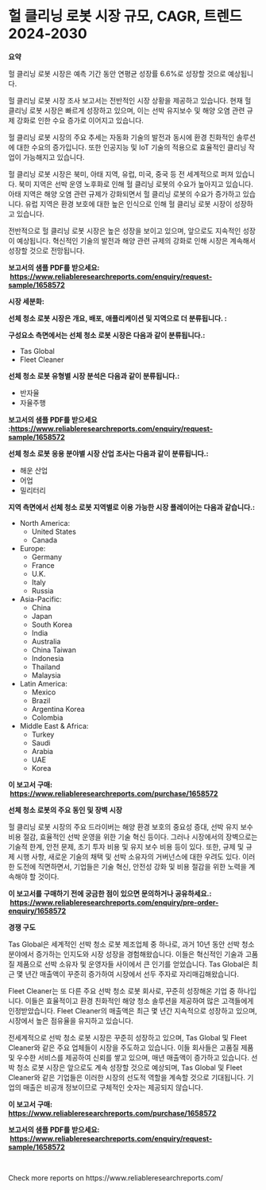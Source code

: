 <p><h1>헐 클리닝 로봇 시장 규모, CAGR, 트렌드 2024-2030</h1></p><p><strong>요약</strong></p>
<p><p>헐 클리닝 로봇 시장은 예측 기간 동안 연평균 성장률 6.6%로 성장할 것으로 예상됩니다. </p><p>헐 클리닝 로봇 시장 조사 보고서는 전반적인 시장 상황을 제공하고 있습니다. 현재 헐 클리닝 로봇 시장은 빠르게 성장하고 있으며, 이는 선박 유지보수 및 해양 오염 관련 규제 강화로 인한 수요 증가로 이어지고 있습니다. </p><p>헐 클리닝 로봇 시장의 주요 추세는 자동화 기술의 발전과 동시에 환경 친화적인 솔루션에 대한 수요의 증가입니다. 또한 인공지능 및 IoT 기술의 적용으로 효율적인 클리닝 작업이 가능해지고 있습니다. </p><p>헐 클리닝 로봇 시장은 북미, 아태 지역, 유럽, 미국, 중국 등 전 세계적으로 퍼져 있습니다. 북미 지역은 선박 운영 노후화로 인해 헐 클리닝 로봇의 수요가 높아지고 있습니다. 아태 지역은 해양 오염 관련 규제가 강화되면서 헐 클리닝 로봇의 수요가 증가하고 있습니다. 유럽 지역은 환경 보호에 대한 높은 인식으로 인해 헐 클리닝 로봇 시장이 성장하고 있습니다. </p><p>전반적으로 헐 클리닝 로봇 시장은 높은 성장을 보이고 있으며, 앞으로도 지속적인 성장이 예상됩니다. 혁신적인 기술의 발전과 해양 관련 규제의 강화로 인해 시장은 계속해서 성장할 것으로 전망됩니다.</p></p>
<p><strong>보고서의 샘플 PDF를 받으세요: &nbsp;<a href="https://www.reliableresearchreports.com/enquiry/request-sample/1658572">https://www.reliableresearchreports.com/enquiry/request-sample/1658572</a></strong></p>
<p><strong>시장 세분화:</strong></p>
<p><strong> 선체 청소 로봇 시장은 개요, 배포, 애플리케이션 및 지역으로 더 분류됩니다. :</strong></p>
<p><strong>구성요소 측면에서는 선체 청소 로봇 시장은 다음과 같이 분류됩니다.:</strong></p>
<p><ul><li>Tas Global</li><li>Fleet Cleaner</li></ul></p>
<p><strong> 선체 청소 로봇 유형별 시장 분석은 다음과 같이 분류됩니다.:</strong></p>
<p><ul><li>반자율</li><li>자율주행</li></ul></p>
<p><strong>보고서의 샘플 PDF를 받으세요 :<a href="https://www.reliableresearchreports.com/enquiry/request-sample/1658572">https://www.reliableresearchreports.com/enquiry/request-sample/1658572</a></strong></p>
<p><strong> 선체 청소 로봇 응용 분야별 시장 산업 조사는 다음과 같이 분류됩니다.:</strong></p>
<p><ul><li>해운 산업</li><li>어업</li><li>밀리터리</li></ul></p>
<p><strong>지역 측면에서 선체 청소 로봇 지역별로 이용 가능한 시장 플레이어는 다음과 같습니다.:</strong></p>
<p><ul>
    <li>
        North America:
        <ul>
            <li>United States</li>
            <li>Canada</li>
        </ul>
    </li>
    <li>
        Europe:
        <ul>
            <li>Germany</li>
            <li>France</li>
            <li>U.K.</li>
            <li>Italy</li>
            <li>Russia</li>
        </ul>
    </li>
    <li>
        Asia-Pacific:
        <ul>
            <li>China</li>
            <li>Japan</li>
            <li>South Korea</li>
            <li>India</li>
            <li>Australia</li>
            <li>China Taiwan</li>
            <li>Indonesia</li>
            <li>Thailand</li>
            <li>Malaysia</li>
        </ul>
    </li>
    <li>
        Latin America:
        <ul>
            <li>Mexico</li>
            <li>Brazil</li>
            <li>Argentina Korea</li>
            <li>Colombia</li>
        </ul>
    </li>
    <li>
        Middle East & Africa:
        <ul>
            <li>Turkey</li>
            <li>Saudi</li>
            <li>Arabia</li>
            <li>UAE</li>
            <li>Korea</li>
        </ul>
    </li>
    </ul></p>
<p><strong>이 보고서 구매: &nbsp;<a href="https://www.reliableresearchreports.com/purchase/1658572">https://www.reliableresearchreports.com/purchase/1658572</a></strong></p>
<p><strong>선체 청소 로봇의 주요 동인 및 장벽 시장</strong></p>
<p><p>헐 클리닝 로봇 시장의 주요 드라이버는 해양 환경 보호의 중요성 증대, 선박 유지 보수 비용 절감, 효율적인 선박 운영을 위한 기술 혁신 등이다. 그러나 시장에서의 장벽으로는 기술적 한계, 안전 문제, 초기 투자 비용 및 유지 보수 비용 등이 있다. 또한, 규제 및 규제 시행 사항, 새로운 기술의 채택 및 선박 소유자의 거버넌스에 대한 우려도 있다. 이러한 도전에 직면하면서, 기업들은 기술 혁신, 안전성 강화 및 비용 절감을 위한 노력을 계속해야 할 것이다.</p></p>
<p><strong>이 보고서를 구매하기 전에 궁금한 점이 있으면 문의하거나 공유하세요.: &nbsp;<a href="https://www.reliableresearchreports.com/enquiry/pre-order-enquiry/1658572">https://www.reliableresearchreports.com/enquiry/pre-order-enquiry/1658572</a></strong></p>
<p><strong>경쟁 구도</strong></p>
<p><p>Tas Global은 세계적인 선박 청소 로봇 제조업체 중 하나로, 과거 10년 동안 선박 청소 분야에서 증가하는 인지도와 시장 성장을 경험해왔습니다. 이들은 혁신적인 기술과 고품질 제품으로 선박 소유자 및 운영자들 사이에서 큰 인기를 얻었습니다. Tas Global은 최근 몇 년간 매출액이 꾸준히 증가하여 시장에서 선두 주자로 자리매김해왔습니다.</p><p>Fleet Cleaner는 또 다른 주요 선박 청소 로봇 회사로, 꾸준히 성장해온 기업 중 하나입니다. 이들은 효율적이고 환경 친화적인 해양 청소 솔루션을 제공하여 많은 고객들에게 인정받았습니다. Fleet Cleaner의 매출액은 최근 몇 년간 지속적으로 성장하고 있으며, 시장에서 높은 점유율을 유지하고 있습니다.</p><p>전세계적으로 선박 청소 로봇 시장은 꾸준히 성장하고 있으며, Tas Global 및 Fleet Cleaner와 같은 주요 업체들이 시장을 주도하고 있습니다. 이들 회사들은 고품질 제품 및 우수한 서비스를 제공하여 신뢰를 쌓고 있으며, 매년 매출액이 증가하고 있습니다. 선박 청소 로봇 시장은 앞으로도 계속 성장할 것으로 예상되며, Tas Global 및 Fleet Cleaner와 같은 기업들은 이러한 시장의 선도적 역할을 계속할 것으로 기대됩니다.  기업의 매출은 비공개 정보이므로 구체적인 숫자는 제공되지 않습니다.</p></p>
<p><strong>이 보고서 구매: &nbsp; <a href="https://www.reliableresearchreports.com/purchase/1658572">https://www.reliableresearchreports.com/purchase/1658572</a></strong></p>
<p><strong>보고서의 샘플 PDF를 받으세요: &nbsp;<a href="https://www.reliableresearchreports.com/enquiry/request-sample/1658572">https://www.reliableresearchreports.com/enquiry/request-sample/1658572</a></strong><strong></strong></p>
<p>&nbsp;</p>
<p>Check more reports on https://www.reliableresearchreports.com/</p>